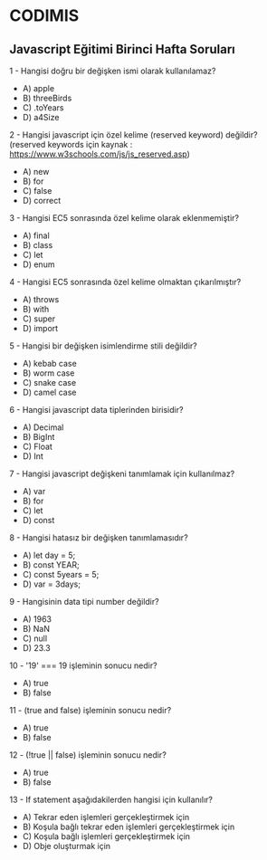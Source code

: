 # CODIMIS 
## Javascript Eğitimi Birinci Hafta Soruları
1 - Hangisi doğru bir değişken ismi olarak kullanılamaz? 
* A) apple 
* B) threeBirds 
* C) .toYears 
* D) a4Size

2 - Hangisi javascript için özel kelime (reserved keyword) değildir? (reserved keywords için kaynak : https://www.w3schools.com/js/js_reserved.asp)
* A) new 
* B) for 
* C) false 
* D) correct

3 - Hangisi EC5 sonrasında özel kelime olarak eklenmemiştir? 
* A) final 
* B) class 
* C) let 
* D) enum

4 - Hangisi EC5 sonrasında özel kelime olmaktan çıkarılmıştır? 
* A) throws 
* B) with 
* C) super 
* D) import


5 - Hangisi bir değişken isimlendirme stili değildir? 
* A) kebab case 
* B) worm case  
* C) snake case 
* D) camel case

6 - Hangisi javascript data tiplerinden birisidir? 
* A) Decimal 
* B) BigInt 
* C) Float 
* D) Int

7 - Hangisi javascript değişkeni tanımlamak için kullanılmaz? 
* A) var 
* B) for 
* C) let 
* D) const

8 - Hangisi hatasız bir değişken tanımlamasıdır? 
* A) let day = 5;  
* B) const YEAR; 
* C) const 5years = 5; 
* D) var = 3days;

9 - Hangisinin data tipi number değildir? 
* A) 1963 
* B) NaN 
* C) null 
* D) 23.3

10 - '19' === 19 işleminin sonucu nedir? 
* A) true 
* B) false

11 - (true and false) işleminin sonucu nedir? 
* A) true 
* B) false

12 - (!true || false) işleminin sonucu nedir? 
* A) true 
* B) false

13 - If statement aşağıdakilerden hangisi için kullanılır? 
* A) Tekrar eden işlemleri gerçekleştirmek için 
* B) Koşula bağlı tekrar eden işlemleri gerçekleştirmek için 
* C) Koşula bağlı işlemleri gerçekleştirmek için 
* D) Obje oluşturmak için
